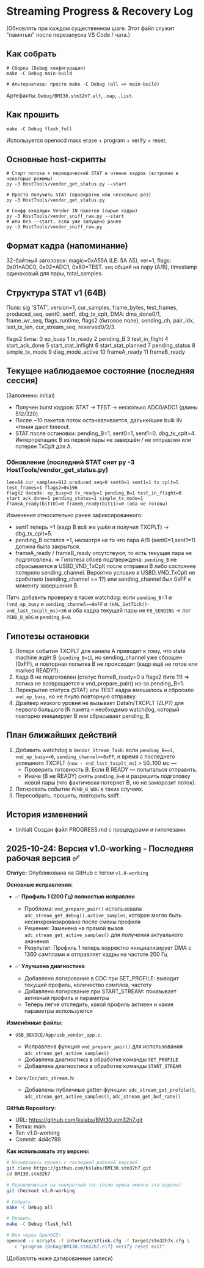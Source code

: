 # Streaming Progress & Recovery Log

(Обновлять при каждом существенном шаге. Этот файл служит "памятью" после перезапуска VS Code / чата.)

## Как собрать
```
# Сборка (Debug конфигурация)
make -C Debug main-build

# Альтернатива: просто make -C Debug (all => main-build)
```

Артефакты: `Debug/BMI30.stm32h7.elf`, `.map`, `.list`.

## Как прошить
```
make -C Debug flash_full
```
Используется openocd mass erase + program + verify + reset.

## Основные host-скрипты
```
# Старт потока + периодический STAT и чтение кадров (встроено в некоторые режимы)
py -3 HostTools/vendor_get_status.py --start

# Просто получить STAT (однократно или несколько раз)
py -3 HostTools/vendor_get_status.py

# Снифф входящих Vendor IN пакетов (сырые кадры)
py -3 HostTools/vendor_sniff_raw.py --start
# или без --start, если уже запущено ранее
py -3 HostTools/vendor_sniff_raw.py
```

## Формат кадра (напоминание)
32-байтный заголовок: magic=0xA55A (LE: 5A A5), ver=1, flags: 0x01=ADC0, 0x02=ADC1, 0x80=TEST.
`seq` общий на пару (A/B), timestamp одинаковый для пары, total_samples.

## Структура STAT v1 (64B)
Поля: sig 'STAT', version=1, cur_samples, frame_bytes, test_frames, produced_seq, sent0, sent1, dbg_tx_cplt,
DMA: dma_done0/1, frame_wr_seq, flags_runtime, flags2 (битовое поле), sending_ch, pair_idx, last_tx_len, cur_stream_seq, reserved0/2/3.

flags2 биты:
0 ep_busy
1 tx_ready
2 pending_B
3 test_in_flight
4 start_ack_done
5 start_stat_inflight
6 start_stat_planned
7 pending_status
8 simple_tx_mode
9 diag_mode_active
10 frameA_ready
11 frameB_ready

## Текущее наблюдаемое состояние (последняя сессия)
(Заполнено: initial)
- Получен burst кадров: STAT -> TEST -> несколько ADC0/ADC1 (длины 512/320).
- После ~10 пакетов поток останавливается, дальнейшие bulk IN чтения дают timeout.
- STAT после остановки: pending_B=1, sent0=1, sent1=0, dbg_tx_cplt=4.
  Интерпретация: B из первой пары не завершён / не отправлен или потерян TxCplt для A.

### Обновление (последний STAT снят py -3 HostTools/vendor_get_status.py)
```
len=64 cur_samples=912 produced_seq=0 sent0=1 sent1=1 tx_cplt=5 test_frames=1 flags2=0x196
flags2 decode: ep_busy=0 tx_ready=1 pending_B=1 test_in_flight=0 start_ack_done=1 pending_status=1 simple_tx_mode=1
frameA_ready(bit10)=0 frameB_ready(bit11)=0 (оба не готовы)
```
Изменения относительно ранее зафиксированного:
- sent1 теперь =1 (кадр B всё же ушёл и получил TXCPLT) -> dbg_tx_cplt=5.
- pending_B остался =1, несмотря на то что пара A/B (sent0=1,sent1=1) должна была закрыться.
- frameA_ready / frameB_ready отсутствуют, то есть текущая пара не подготовлена.
=> Гипотеза сбоев подтверждена: `pending_B` не сбрасывается в USBD_VND_TxCplt после отправки B либо состояние потеряло sending_channel.
Вероятно условие в USBD_VND_TxCplt не сработало (sending_channel == 1?) или sending_channel был 0xFF к моменту завершения B.

Патч: добавить проверку в таске watchdog: если `pending_B`=1 и `!vnd_ep_busy` и `sending_channel==0xFF` и `(HAL_GetTick()-vnd_last_txcplt_ms)>30` и оба кадра текущей пары не `FB_SENDING` -> лог `PEND_B_WDG` и `pending_B=0`.


## Гипотезы остановки
1. Потеря события TXCPLT для канала A приводит к тому, что state machine ждёт B (`pending_B=1`), но sending_channel уже сброшен (0xFF), и повторная попытка B не происходит (кадр ещё не готов или marked READY?).
2. Кадр B не подготовлен (статус frameB_ready=0 в flags2 бите 11) => логика не возвращается к vnd_prepare_pair() из-за pending_B=1.
3. Перекрытие статуса (STAT) или TEST кадра вмешалось и сбросило `vnd_ep_busy`, но не пнуло повторную отправку.
4. Драйвер низкого уровня не вызывает DataIn/TXCPLT (ZLP?) для первого большого IN пакета – необходимо watchdog, который повторно инициирует B или сбрасывает pending_B.

## План ближайших действий
1. Добавить watchdog в `Vendor_Stream_Task`: если `pending_B==1`, `vnd_ep_busy==0`, `sending_channel==0xFF`, и время с последнего успешного TXCPLT (`now - vnd_last_txcplt_ms`) > 50..100 мс —
   - Проверить готовность B. Если B READY — попытаться отправить.
   - Иначе (B не READY) снять `pending_B=0` и разрешить подготовку новой пары (что фактически потеряет B, но не заморозит поток).
2. Логировать событие `PEND_B_WDG` в таких случаях.
3. Пересобрать, прошить, повторить sniff.

## История изменений
- (initial) Создан файл PROGRESS.md с процедурами и гипотезами.

## 2025-10-24: Версия v1.0-working - Последняя рабочая версия ✅

**Статус:** Опубликована на GitHub с тегом `v1.0-working`

**Основные исправления:**
- ✅ **Профиль 1 (200 Гц) полностью исправлен**
  - Проблема: `vnd_prepare_pair()` использовала `adc_stream_get_debug().active_samples`, которое могло быть несинхронизировано после смены профиля
  - Решение: Заменена на прямой вызов `adc_stream_get_active_samples()` для получения актуального значения
  - Результат: Профиль 1 теперь корректно инициализирует DMA с 1360 сэмплами и отправляет кадры на частоте 200 Гц

- ✅ **Улучшена диагностика**
  - Добавлено логирование в CDC при SET_PROFILE: выводит текущий профиль, количество сэмплов, частоту
  - Добавлено логирование при START_STREAM: показывает активный профиль и параметры
  - Теперь легче отследить, какой профиль активен и какие параметры используются

**Изменённые файлы:**
- `USB_DEVICE/App/usb_vendor_app.c`:
  - Исправлена функция `vnd_prepare_pair()` для использования `adc_stream_get_active_samples()`
  - Добавлена диагностика в обработке команды `SET_PROFILE`
  - Добавлена диагностика в обработке команды `START_STREAM`

- `Core/Inc/adc_stream.h`:
  - Добавлены публичные getter-функции: `adc_stream_get_profile()`, `adc_stream_get_active_samples()`, `adc_stream_get_buf_rate()`

**GitHub Repository:**
- URL: https://github.com/kslabs/BMI30.stm32h7.git
- Ветка: main
- Тег: v1.0-working
- Commit: 4d4c788

**Как использовать эту версию:**
```bash
# Клонировать проект с последней рабочей версией
git clone https://github.com/kslabs/BMI30.stm32h7.git
cd BMI30.stm32h7

# Переключиться на конкретный тег (если нужна именно эта версия)
git checkout v1.0-working

# Собрать
make -C Debug all

# Прошить
make -C Debug flash_full

# Или через OpenOCD:
openocd -s scripts -f interface/stlink.cfg -f target/stm32h7x.cfg \
  -c "program {Debug/BMI30.stm32h7.elf} verify reset exit"
```

(Добавлять ниже датированные записи)

